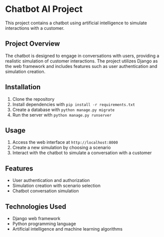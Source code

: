 # Chatbot AI Project

This project contains a chatbot using artificial intelligence to simulate interactions with a customer.

## Project Overview

The chatbot is designed to engage in conversations with users, providing a realistic simulation of customer interactions. The project utilizes Django as the web framework and includes features such as user authentication and simulation creation.

## Installation

1. Clone the repository
2. Install dependencies with `pip install -r requirements.txt`
3. Create a database with `python manage.py migrate`
4. Run the server with `python manage.py runserver`

## Usage

1. Access the web interface at `http://localhost:8000`
2. Create a new simulation by choosing a scenario
3. Interact with the chatbot to simulate a conversation with a customer

## Features

- User authentication and authorization
- Simulation creation with scenario selection
- Chatbot conversation simulation

## Technologies Used

- Django web framework
- Python programming language
- Artificial intelligence and machine learning algorithms
